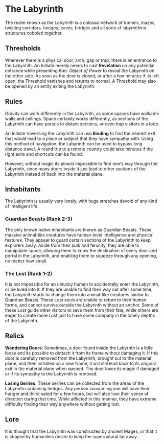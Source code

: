 # The Labyrinth

The realm known as the Labyrinth is a colossal network of tunnels, mazes, twisting corridors, hedges, caves, bridges and all sorts of labyrinthine structures cobbled together.

## Thresholds

Wherever there is a physical door, arch, gap or trap, there is an entrance to the Labyrinth.
An Initiate merely needs to cast __Revelation__ on any potential entrance while presenting their _Object of Power_ to reveal the Labyrinth on the other side.
As soon as the door is closed, or after a few minutes if its left open, the Threshold vanishes and returns to normal.
A Threshold may also be opened by an entity exiting the Labyrinth. 

## Rules

Gravity can work differently in the Labyrinth, as some spaces have walkable walls and ceilings. 
Space certainly works differently, as sections of the Labyrinth can have portals to distant sections, or even trap visitors in a loop. 

An Initiate traversing the Labyrinth can use __Binding__ to find the nearest exit that would lead to a place or subject that they have sympathy with. 
Using this method of navigation, the Labyrinth can be used to bypass long distance travel. 
A round trip to a remote country could take minutes if the right exits and shortcuts can be found. 

However, without magic its almost impossible to find one's way through the Labyrinth, since many doors inside it just lead to other sections of the Labyrinth instead of back into the material plane. 

## Inhabitants

The Labyrinth is usually very lonely, with huge stretches devoid of any kind of intelligent life. 

### Guardian Beasts (Rank 2-3)

The only known native inhabitants are known as Guardian Beasts. 
These massive animal-like creatures have human-level intelligence and physical features. 
They appear to guard certain sections of the Labyrinth to keep explorers away. 
Aside from their bulk and ferocity, they are able to manipulate space, allowing them to know the destination of every door and portal in the Labyrinth, and enabling them to squeeze through any opening, no matter how small.

### The Lost (Rank 1-2)

It is not impossible for an unlucky human to accidentally enter the Labyrinth, or be lured into it. 
If they are unable to find their way out after some time, the Labyrinth starts to change them into animal-like creatures similar to Guardian Beasts.
These Lost souls are unable to return to their human forms, and cannot survive outside the Labyrinth without an anchor. 
Some of these Lost guide other visitors to save them from their fate, while others are eager to create more Lost just to have some company in the lonely depths of the Labyrinth.

## Relics

__Wandering Doors:__ Sometimes, a door found inside the Labyrnth is a little loose and its possible to dettach it from its frame without damaging it. 
If this door is carefully removed from the Labyrinth, brought out to the material plane, and then installed on a new frame, it will still lead back to its original exit in the material plane when opened. 
The door loses its magic if damaged or if its sympathy to the Labyrinth is removed.

__Losing Berries:__ These berries can be collected from the areas of the Labyrinth containing hedges.
Any person consuming one will have their hunger and thirst sated for a few hours, but will also lose their sense of direction during that time. 
While afflicted in this manner, they have extreme difficulty finding their way anywhere without getting lost. 


## Lore

It is thought that the Labyrinth was constructed by ancient Mages, or that it is shaped by humanities desire to keep the supernatural far away.



